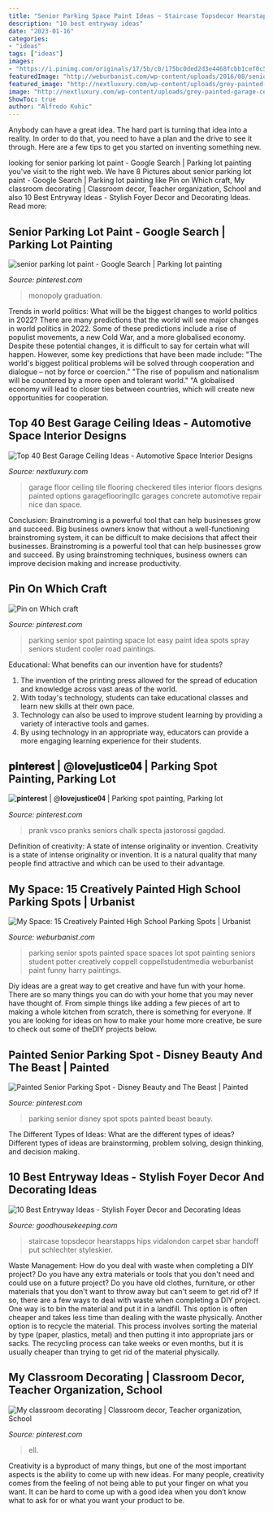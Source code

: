 ```yaml
---
title: "Senior Parking Space Paint Ideas ~ Staircase Topsdecor Hearstapps Hips Vidalondon Carpet Sbar Handoff Put Schlechter Styleskier"
description: "10 best entryway ideas"
date: "2023-01-16"
categories:
- "ideas"
tags: ["ideas"]
images:
- "https://i.pinimg.com/originals/17/5b/c0/175bc0ded2d3e4468fcbb1cef0c56fa0.png"
featuredImage: "http://weburbanist.com/wp-content/uploads/2016/08/senior-parking-12a-644x859.jpg"
featured_image: "http://nextluxury.com/wp-content/uploads/grey-painted-garage-ceiling-ideas.jpg"
image: "http://nextluxury.com/wp-content/uploads/grey-painted-garage-ceiling-ideas.jpg"
ShowToc: true
author: "Alfredo Kuhic"
---
```



Anybody can have a great idea. The hard part is turning that idea into a reality. In order to do that, you need to have a plan and the drive to see it through. Here are a few tips to get you started on inventing something new.

	

		
looking for senior parking lot paint - Google Search | Parking lot painting you've visit to the right web. We have 8 Pictures about senior parking lot paint - Google Search | Parking lot painting like Pin on Which craft, My classroom decorating | Classroom decor, Teacher organization, School and also 10 Best Entryway Ideas - Stylish Foyer Decor and Decorating Ideas. Read more:
		
    
## Senior Parking Lot Paint - Google Search | Parking Lot Painting

<img loading=lazy src="https://i.pinimg.com/originals/17/5b/c0/175bc0ded2d3e4468fcbb1cef0c56fa0.png" onerror="this.onerror=null;this.src='https://tse2.mm.bing.net/th?id=OIP.b9oQGpLceaLvxdLGckAnXgHaNd&amp;pid=15.1';" alt="senior parking lot paint - Google Search | Parking lot painting">

_Source: pinterest.com_

>monopoly graduation. 

	

Trends in world politics: What will be the biggest changes to world politics in 2022?
There are many predictions that the world will see major changes in world politics in 2022. Some of these predictions include a rise of populist movements, a new Cold War, and a more globalised economy. Despite these potential changes, it is difficult to say for certain what will happen. However, some key predictions that have been made include: 
"The world's biggest political problems will be solved through cooperation and dialogue – not by force or coercion."
"The rise of populism and nationalism will be countered by a more open and tolerant world."
"A globalised economy will lead to closer ties between countries, which will create new opportunities for cooperation.

    
## Top 40 Best Garage Ceiling Ideas - Automotive Space Interior Designs

<img loading=lazy src="http://nextluxury.com/wp-content/uploads/grey-painted-garage-ceiling-ideas.jpg" onerror="this.onerror=null;this.src='https://tse1.mm.bing.net/th?id=OIP.1TIa8LlY5HevNTla47jE5QHaFj&amp;pid=15.1';" alt="Top 40 Best Garage Ceiling Ideas - Automotive Space Interior Designs">

_Source: nextluxury.com_

>garage floor ceiling tile flooring checkered tiles interior floors designs painted options garageflooringllc garages concrete automotive repair nice dan space. 

	

Conclusion: Brainstroming is a powerful tool that can help businesses grow and succeed.
Big business owners know that without a well-functioning brainstroming system, it can be difficult to make decisions that affect their businesses. Brainstroming is a powerful tool that can help businesses grow and succeed. By using brainstroming techniques, business owners can improve decision making and increase productivity.

    
## Pin On Which Craft

<img loading=lazy src="https://i.pinimg.com/originals/cc/fb/a5/ccfba5be9faa1d0447184c3dae35c8aa.jpg" onerror="this.onerror=null;this.src='https://tse1.mm.bing.net/th?id=OIP.A6R5BERcA8K9AIMDiRpAegHaJ3&amp;pid=15.1';" alt="Pin on Which craft">

_Source: pinterest.com_

>parking senior spot painting space lot easy paint idea spots spray seniors student cooler road paintings. 

	

Educational: What benefits can our invention have for students?
1. The invention of the printing press allowed for the spread of education and knowledge across vast areas of the world.
2. With today's technology, students can take educational classes and learn new skills at their own pace.
3. Technology can also be used to improve student learning by providing a variety of interactive tools and games.
4. By using technology in an appropriate way, educators can provide a more engaging learning experience for their students.

    
## 𝐩𝐢𝐧𝐭𝐞𝐫𝐞𝐬𝐭 | @𝐥𝐨𝐯𝐞𝐣𝐮𝐬𝐭𝐢𝐜𝐞𝟎𝟒 | Parking Spot Painting, Parking Lot

<img loading=lazy src="https://i.pinimg.com/originals/6c/3a/44/6c3a445afcdaf00a8930649d6cb5e886.jpg" onerror="this.onerror=null;this.src='https://tse2.mm.bing.net/th?id=OIP.Jr75H9uL2mpLcvh55XEbAwHaJ4&amp;pid=15.1';" alt="𝐩𝐢𝐧𝐭𝐞𝐫𝐞𝐬𝐭 | @𝐥𝐨𝐯𝐞𝐣𝐮𝐬𝐭𝐢𝐜𝐞𝟎𝟒 | Parking spot painting, Parking lot">

_Source: pinterest.com_

>prank vsco pranks seniors chalk specta jastorossi gagdad. 

	

Definition of creativity: A state of intense originality or invention.
Creativity is a state of intense originality or invention. It is a natural quality that many people find attractive and which can be used to their advantage.

    
## My Space: 15 Creatively Painted High School Parking Spots | Urbanist

<img loading=lazy src="http://weburbanist.com/wp-content/uploads/2016/08/senior-parking-12a-644x859.jpg" onerror="this.onerror=null;this.src='https://tse1.mm.bing.net/th?id=OIP.CMT19EwGSs-d3eorLnznkwHaJ4&amp;pid=15.1';" alt="My Space: 15 Creatively Painted High School Parking Spots | Urbanist">

_Source: weburbanist.com_

>parking senior spots painted space spaces lot spot painting seniors student potter creatively coppell coppellstudentmedia weburbanist paint funny harry paintings. 

	

Diy ideas are a great way to get creative and have fun with your home. There are so many things you can do with your home that you may never have thought of. From simple things like adding a few pieces of art to making a whole kitchen from scratch, there is something for everyone. If you are looking for ideas on how to make your home more creative, be sure to check out some of theDIY projects below.

    
## Painted Senior Parking Spot - Disney Beauty And The Beast | Painted

<img loading=lazy src="https://i.pinimg.com/originals/0e/b0/ab/0eb0ab8d0e15249b0b205d0803ccdec6.jpg" onerror="this.onerror=null;this.src='https://tse1.mm.bing.net/th?id=OIP.TCDp9HcfwuJkfzNFSyUeVAHaNK&amp;pid=15.1';" alt="Painted Senior Parking Spot - Disney Beauty and The Beast | Painted">

_Source: pinterest.com_

>parking senior disney spot spots painted beast beauty. 

	

The Different Types of Ideas: What are the different types of ideas?
Different types of ideas are brainstorming, problem solving, design thinking, and decision making.

    
## 10 Best Entryway Ideas - Stylish Foyer Decor And Decorating Ideas

<img loading=lazy src="https://hips.hearstapps.com/hmg-prod.s3.amazonaws.com/images/entryway-foyer-ideas-antique-finds-1578956933.jpg?crop=0.753xw:1.00xh;0,0&amp;resize=640:*" onerror="this.onerror=null;this.src='https://tse1.mm.bing.net/th?id=OIP.s5G17XghsWHJ06Amp8UbfAHaHX&amp;pid=15.1';" alt="10 Best Entryway Ideas - Stylish Foyer Decor and Decorating Ideas">

_Source: goodhousekeeping.com_

>staircase topsdecor hearstapps hips vidalondon carpet sbar handoff put schlechter styleskier. 

	

Waste Management: How do you deal with waste when completing a DIY project?
Do you have any extra materials or tools that you don't need and could use on a future project? Do you have old clothes, furniture, or other materials that you don't want to throw away but can't seem to get rid of? If so, there are a few ways to deal with waste when completing a DIY project. 
One way is to bin the material and put it in a landfill. This option is often cheaper and takes less time than dealing with the waste physically. Another option is to recycle the material. This process involves sorting the material by type (paper, plastics, metal) and then putting it into appropriate jars or sacks. The recycling process can take weeks or even months, but it is usually cheaper than trying to get rid of the material physically.

    
## My Classroom Decorating | Classroom Decor, Teacher Organization, School

<img loading=lazy src="https://i.pinimg.com/originals/07/d1/ca/07d1ca66f43b5851cd93682dea9d3b70.jpg" onerror="this.onerror=null;this.src='https://tse3.mm.bing.net/th?id=OIP.1kfTBuUf56-CzXEYtaVfBwHaJ4&amp;pid=15.1';" alt="My classroom decorating | Classroom decor, Teacher organization, School">

_Source: pinterest.com_

>ell. 

	

Creativity is a byproduct of many things, but one of the most important aspects is the ability to come up with new ideas. For many people, creativity comes from the feeling of not being able to put your finger on what you want. It can be hard to come up with a good idea when you don’t know what to ask for or what you want your product to be.

